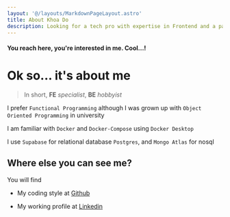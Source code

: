 ```yaml
---
layout: '@/layouts/MarkdownPageLayout.astro'
title: About Khoa Do
description: Looking for a tech pro with expertise in Frontend and a passion for Backend? Khoa Do who prefers Functional Programming and has experience with Docker, Supabase, and Mongo Atlas. Explore his Github and Linkedin profiles.
---
```


#### You reach here, you're interested in me. Cool...!

# Ok so... it's about me

> In short, **FE** *specialist*, **BE** *hobbyist*

I prefer `Functional Programming` although I was grown up with `Object Oriented Programming` in university

I am familiar with `Docker` and `Docker-Compose` using `Docker Desktop`

I use `Supabase` for relational database `Postgres`,
and `Mongo Atlas` for nosql

## Where else you can see me?

You will find

- My coding style at
<a class="link-primary" href="https://github.com/hpb0412/" target="_blank">Github</a>

- My working profile at
<a class="link-primary" href="https://www.linkedin.com/in/khoadodang/" target="_blank">Linkedin</a>

